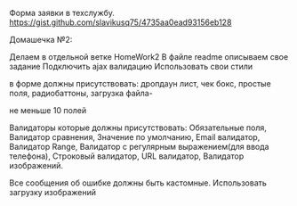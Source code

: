 
Форма заявки в техслужбу.
https://gist.github.com/slavikusq75/4735aa0ead93156eb128

Домашечка №2:

Делаем в отдельной ветке HomeWork2
В файле readme описываем свое задание
Подключить ajax валидацию
Использовать свои стили

в форме должны присутствовать:
дропдаун лист,
чек бокс,
простые поля,
радиобаттоны,
загрузка файла-

не меньше 10 полей

Валидаторы которые должны присутствовать:
Обязательные поля,
Валидатор сравнения,
Значение по умолчанию,
Email валидатор,
Валидатор Range,
Валидатор с регулярным выражением(для ввода телефона),
Строковый валидатор,
URL валидатор,
Валидатор изображений.

Все сообщения об ошибке должны быть кастомные.
Использовать загрузку изображений﻿